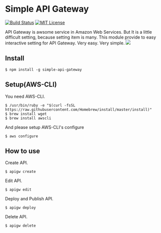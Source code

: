 # Simple API Gateway
[![Build Status](https://travis-ci.org/horike37/simple-api-gateway.svg?branch=master)](https://travis-ci.org/horike37/simple-api-gateway)
[![MIT License](http://img.shields.io/badge/license-MIT-blue.svg?style=flat)](LICENSE)

API Gateway is awsome service in Amazon Web Services. But It is a little difficult setting, because setting item is many.
This module provide to easy interactive setting for API Gateway. Very easy. Very simple.
<img src="https://raw.githubusercontent.com/horike37/simple-api-gateway/sample/samplescreen-1.gif" />

## Install

    $ npm install -g simple-api-gateway

## Setup(AWS-CLI)
You need AWS-CLI.

    $ /usr/bin/ruby -e "$(curl -fsSL https://raw.githubusercontent.com/Homebrew/install/master/install)"
    $ brew install wget
    $ brew install awscli

And please setup AWS-CLI's configure

    $ aws configure

## How to use
Create API.

    $ apigw create

Edit API.

    $ apigw edit

Deploy and Publish API.

    $ apigw deploy

Delete API.

    $ apigw delete
